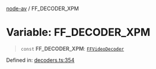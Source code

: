 [node-av](../globals.md) / FF\_DECODER\_XPM

# Variable: FF\_DECODER\_XPM

> `const` **FF\_DECODER\_XPM**: [`FFVideoDecoder`](../type-aliases/FFVideoDecoder.md)

Defined in: [decoders.ts:354](https://github.com/seydx/av/blob/f8631fc881b394300b1479f511d55cf1c370a87f/src/constants/decoders.ts#L354)
